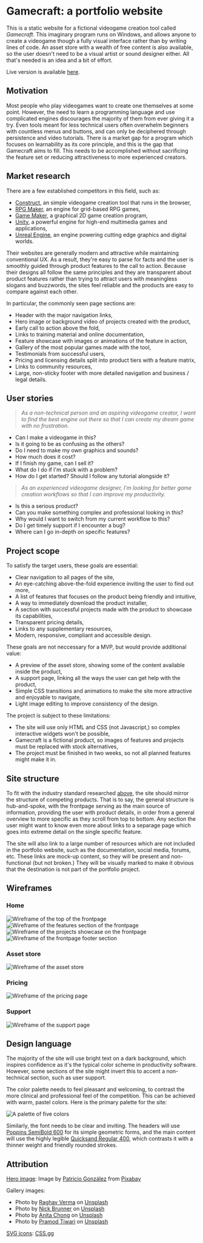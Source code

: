 # Gamecraft: a portfolio website

This is a static website for a fictional videogame creation tool called *Gamecraft*. This imaginary program runs on Windows, and allows anyone to create a videogame though a fully visual interface rather than by writing lines of code. An asset store with a wealth of free content is also available, so the user doesn't need to be a visual artist or sound designer either. All that's needed is an idea and a bit of effort.

Live version is available [here](https://tearnote.github.io/gamecraft-website/).

## Motivation

Most people who play videogames want to create one themselves at some point. However, the need to learn a programming language and use complicated engines discourages the majority of them from ever giving it a try. Even tools meant for less technical users often overwhelm beginners with countless menus and buttons, and can only be deciphered through persistence and video tutorials. There is a market gap for a program which focuses on learnability as its core principle, and this is the gap that Gamecraft aims to fill. This needs to be accomplished without sacrificing the feature set or reducing attractiveness to more experienced creators.

## Market research

There are a few established competitors in this field, such as:

 - [Construct](https://www.construct.net/en), an simple videogame creation tool that runs in the browser,
 - [RPG Maker](https://www.rpgmakerweb.com), an engine for grid-based RPG games,
 - [Game Maker](https://gamemaker.io/en), a graphical 2D game creation program,
 - [Unity](https://unity.com/solutions/game), a powerful engine for high-end multimedia games and applications,
 - [Unreal Engine](https://www.unrealengine.com/en-US), an engine powering cutting edge graphics and digital worlds.

Their websites are generally modern and attractive while maintaining conventional UX. As a result, they're easy to parse for facts and the user is smoothly guided through product features to the call to action. Because their designs all follow the same principles and they are transparent about product features rather than trying to attract users with meaningless slogans and buzzwords, the sites feel reliable and the products are easy to compare against each other.

In particular, the commonly seen page sections are:

 - Header with the major navigation links,
 - Hero image or background video of projects created with the product,
 - Early call to action above the fold,
 - Links to training material and online documentation,
 - Feature showcase with images or animations of the feature in action,
 - Gallery of the most popular games made with the tool,
 - Testimonials from successful users,
 - Pricing and licensing details split into product tiers with a feature matrix,
 - Links to community resources,
 - Large, non-sticky footer with more detailed navigation and business / legal details.

## User stories

> *As a non-technical person and an aspiring videogame creator, I want to find the best engine out there so that I can create my dream game with no frustration.*

 - Can I make a videogame in this?
 - Is it going to be as confusing as the others?
 - Do I need to make my own graphics and sounds?
 - How much does it cost?
 - If I finish my game, can I sell it?
 - What do I do if I'm stuck with a problem?
 - How do I get started? Should I follow any tutorial alongside it?

> *As an experienced videogame designer, I'm looking for better game creation workflows so that I can improve my productivity.*

 - Is this a serious product?
 - Can you make something complex and professional looking in this?
 - Why would I want to switch from my current workflow to this?
 - Do I get timely support if I encounter a bug?
 - Where can I go in-depth on specific features?

## Project scope

To satisfy the target users, these goals are essential:

 - Clear navigation to all pages of the site,
 - An eye-catching above-the-fold experience inviting the user to find out more,
 - A list of features that focuses on the product being friendly and intuitive,
 - A way to immediately download the product installer,
 - A section with successful projects made with the product to showcase its capabilities,
 - Transparent pricing details,
 - Links to any supplementary resources,
 - Modern, responsive, compliant and accessible design.

These goals are not neccessary for a MVP, but would provide additional value:

 - A preview of the asset store, showing some of the content available inside the product,
 - A support page, linking all the ways the user can get help with the product,
 - Simple CSS transitions and animations to make the site more attractive and enjoyable to navigate,
 - Light image editing to improve consistency of the design.

The project is subject to these limitations:

 - The site will use only HTML and CSS (not Javascript,) so complex interactive widgets won't be possible,
 - Gamecraft is a fictional product, so images of features and projects must be replaced with stock alternatives,
 - The project must be finished in two weeks, so not all planned features might make it in.

## Site structure

To fit with the industry standard researched [above](#market-research), the site should mirror the structure of competing products. That is to say, the general structure is hub-and-spoke, with the frontpage serving as the main source of information, providing the user with product details, in order from a general overview to more specific as they scroll from top to bottom. Any section the user might want to know even more about links to a separage page which goes into extreme detail on the single specific feature.

The site will also link to a large number of resources which are not included in the portfolio website, such as the documentation, social media, forums, etc. These links are mock-up content, so they will be present and non-functional (but not broken.) They will be visually marked to make it obvious that the destination is not part of the portfolio project.

## Wireframes

### Home

![Wireframe of the top of the frontpage](doc/home-landing.png)
![Wireframe of the features section of the frontpage](doc/home-features.png)
![Wireframe of the projects showcase on the frontpage](doc/home-projects.png)
![Wireframe of the frontpage footer section](doc/home-footer.png)

### Asset store

![Wireframe of the asset store](doc/asset-store.png)

### Pricing

![Wireframe of the pricing page](doc/pricing.png)

### Support

![Wireframe of the support page](doc/support.png)

## Design language

The majority of the site will use bright text on a dark background, which inspires confidence as it's the typical color scheme in productivity software. However, some sections of the site might invert this to accent a non-technical section, such as user support.

The color palette needs to feel pleasant and welcoming, to contrast the more clinical and professional feel of the competition. This can be achieved with warm, pastel colors. Here is the primary palette for the site:

![A palette of five colors](doc/palette.png)

Similarly, the font needs to be clear and inviting. The headers will use [Poppins SemiBold 600](https://fonts.google.com/specimen/Poppins) for its simple geometric forms, and the main content will use the highly legible [Quicksand Regular 400](https://fonts.google.com/specimen/Quicksand), which contrasts it with a thinner weight and friendly rounded strokes.

## Attribution

[Hero image](assets/images/hero.jpg): Image by [Patricio González]("https://pixabay.com/users/patolenin-991181/?utm_source=link-attribution&amp;utm_medium=referral&amp;utm_campaign=image&amp;utm_content=6741424") from [Pixabay]("https://pixabay.com//?utm_source=link-attribution&amp;utm_medium=referral&amp;utm_campaign=image&amp;utm_content=6741424")

Gallery images:

 - Photo by <a href="https://unsplash.com/@ragv_v?utm_source=unsplash&utm_medium=referral&utm_content=creditCopyText">Raghav Verma</a> on <a href="https://unsplash.com/?utm_source=unsplash&utm_medium=referral&utm_content=creditCopyText">Unsplash</a>
 - Photo by <a href="https://unsplash.com/@nickbrunner?utm_source=unsplash&utm_medium=referral&utm_content=creditCopyText">Nick Brunner</a> on <a href="https://unsplash.com/?utm_source=unsplash&utm_medium=referral&utm_content=creditCopyText">Unsplash</a>
 - Photo by <a href="https://unsplash.com/@jacutanita?utm_source=unsplash&utm_medium=referral&utm_content=creditCopyText">Anita Chong</a> on <a href="https://unsplash.com/?utm_source=unsplash&utm_medium=referral&utm_content=creditCopyText">Unsplash</a>
 - Photo by <a href="https://unsplash.com/@pramodtiwari?utm_source=unsplash&utm_medium=referral&utm_content=creditCopyText">Pramod Tiwari</a> on <a href="https://unsplash.com/?utm_source=unsplash&utm_medium=referral&utm_content=creditCopyText">Unsplash</a>

[SVG icons](assets/icons): [CSS.gg](https://css.gg/)